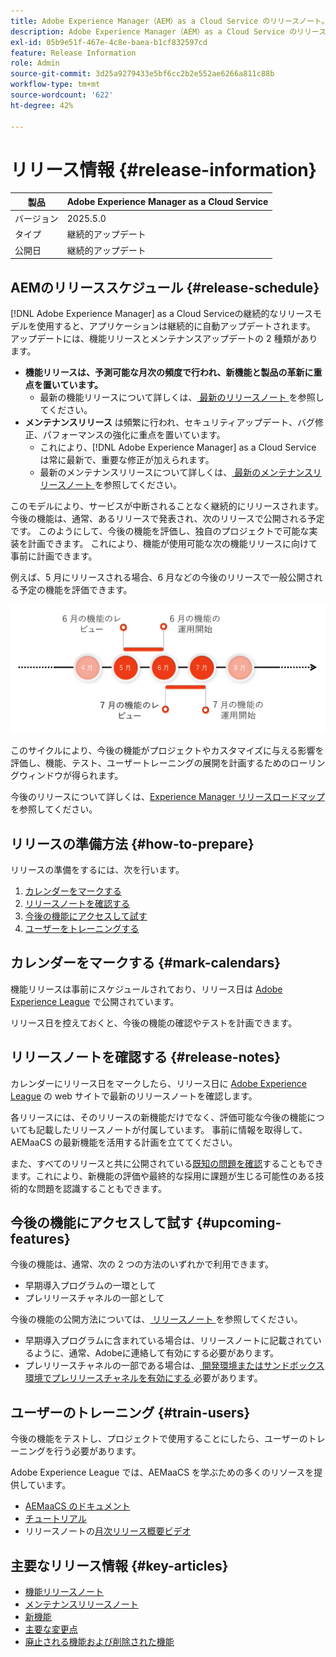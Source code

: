 ```yaml
---
title: Adobe Experience Manager（AEM）as a Cloud Service のリリースノート。
description: Adobe Experience Manager（AEM）as a Cloud Service のリリースノート。
exl-id: 05b9e51f-467e-4c8e-baea-b1cf832597cd
feature: Release Information
role: Admin
source-git-commit: 3d25a9279433e5bf6cc2b2e552ae6266a811c88b
workflow-type: tm+mt
source-wordcount: '622'
ht-degree: 42%

---
```



# リリース情報 {#release-information}

| 製品 | Adobe Experience Manager as a Cloud Service |
|---|---|
| バージョン | 2025.5.0 |
| タイプ | 継続的アップデート |
| 公開日 | 継続的アップデート |

## AEMのリリーススケジュール {#release-schedule}

[!DNL Adobe Experience Manager] as a Cloud Serviceの継続的なリリースモデルを使用すると、アプリケーションは継続的に自動アップデートされます。 アップデートには、機能リリースとメンテナンスアップデートの 2 種類があります。

* **機能リリースは、予測可能な月次の頻度で行われ、新機能と製品の革新に重点を置いています。**
   * 最新の機能リリースについて詳しくは、[ 最新のリリースノート ](/help/release-notes/release-notes-cloud/release-notes-current.md) を参照してください。
* **メンテナンスリリース** は頻繁に行われ、セキュリティアップデート、バグ修正、パフォーマンスの強化に重点を置いています。
   * これにより、[!DNL Adobe Experience Manager] as a Cloud Service は常に最新で、重要な修正が加えられます。
   * 最新のメンテナンスリリースについて詳しくは、[ 最新のメンテナンスリリースノート ](/help/release-notes/maintenance/latest.md) を参照してください。

このモデルにより、サービスが中断されることなく継続的にリリースされます。 今後の機能は、通常、あるリリースで発表され、次のリリースで公開される予定です。 このようにして、今後の機能を評価し、独自のプロジェクトで可能な実装を計画できます。 これにより、機能が使用可能な次の機能リリースに向けて事前に計画できます。

例えば、5 月にリリースされる場合、6 月などの今後のリリースで一般公開される予定の機能を評価できます。

![ 今後の機能ケイデンスの図 ](assets/prerelease-cadence.png)

このサイクルにより、今後の機能がプロジェクトやカスタマイズに与える影響を評価し、機能、テスト、ユーザートレーニングの展開を計画するためのローリングウィンドウが得られます。

今後のリリースについて詳しくは、[Experience Manager リリースロードマップ ](https://experienceleague.adobe.com/docs/experience-manager-release-information/aem-release-updates/update-releases-roadmap.html?lang=ja#aem-as-cloud-service) を参照してください。

## リリースの準備方法 {#how-to-prepare}

リリースの準備をするには、次を行います。

1. [カレンダーをマークする](#mark-calendars)
1. [リリースノートを確認する](#release-notes)
1. [今後の機能にアクセスして試す](#upcoming-features)
1. [ユーザーをトレーニングする](#train-users)

## カレンダーをマークする {#mark-calendars}

機能リリースは事前にスケジュールされており、リリース日は [Adobe Experience League](https://experienceleague.adobe.com/docs/experience-manager-release-information/aem-release-updates/update-releases-roadmap.html?lang=ja#aem-as-cloud-service) で公開されています。

リリース日を控えておくと、今後の機能の確認やテストを計画できます。

## リリースノートを確認する {#release-notes}

カレンダーにリリース日をマークしたら、リリース日に [Adobe Experience League](/help/release-notes/release-notes-cloud/release-notes-current.md) の web サイトで最新のリリースノートを確認します。

各リリースには、そのリリースの新機能だけでなく、評価可能な今後の機能についても記載したリリースノートが付属しています。 事前に情報を取得して、AEMaaCS の最新機能を活用する計画を立ててください。

また、すべてのリリースと共に公開されている[既知の問題を確認](/help/release-notes/maintenance/latest.md)することもできます。これにより、新機能の評価や最終的な採用に課題が生じる可能性のある技術的な問題を認識することもできます。

## 今後の機能にアクセスして試す {#upcoming-features}

今後の機能は、通常、次の 2 つの方法のいずれかで利用できます。

* 早期導入プログラムの一環として
* プレリリースチャネルの一部として

今後の機能の公開方法については、[ リリースノート ](#release-notes) を参照してください。

* 早期導入プログラムに含まれている場合は、リリースノートに記載されているように、通常、Adobeに連絡して有効にする必要があります。
* プレリリースチャネルの一部である場合は、[ 開発環境またはサンドボックス環境でプレリリースチャネルを有効にする ](/help/release-notes/prerelease.md) 必要があります。

## ユーザーのトレーニング {#train-users}

今後の機能をテストし、プロジェクトで使用することにしたら、ユーザーのトレーニングを行う必要があります。

Adobe Experience League では、AEMaaCS を学ぶための多くのリソースを提供しています。

* [AEMaaCS のドキュメント](https://experienceleague.adobe.com/docs/experience-manager-cloud-service.html?lang=ja)
* [チュートリアル](https://experienceleague.adobe.com/docs/experience-manager-learn/aem-tutorials/overview.html?lang=ja)
* リリースノートの[月次リリース概要ビデオ](/help/release-notes/release-notes-cloud/release-notes-current.md#release-video)

## 主要なリリース情報 {#key-articles}

* [機能リリースノート](/help/release-notes/release-notes-cloud/release-notes-current.md)
* [メンテナンスリリースノート](/help/release-notes/maintenance/latest.md)
* [新機能](what-is-new.md)
* [主要な変更点](aem-cloud-changes.md)
* [廃止される機能および削除された機能](deprecated-removed-features.md)
